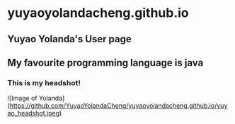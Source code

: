 # yuyaoyolandacheng.github.io
## Yuyao Yolanda's User page
## My favourite programming language is java
### This is my headshot!
![Image of Yolanda]
(https://github.com/YuyaoYolandaCheng/yuyaoyolandacheng.github.io/yuyao_headshot.jpeg)
